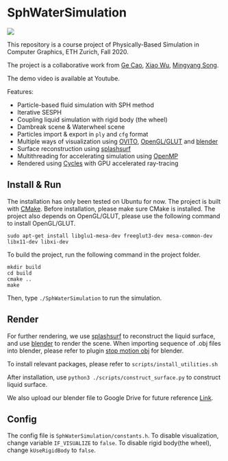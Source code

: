 # SphWaterSimulation
![](./assets/demo.gif)

This repository is a course project of Physically-Based Simulation in Computer Graphics, ETH Zurich, Fall 2020.

The project is a collaborative work from [Ge Cao](https://github.com/GeCao), [Xiao Wu](https://github.com/Adamink), [Mingyang Song](https://github.com/FrauSong).

The demo video is available at Youtube.

Features:
- Particle-based fluid simulation with SPH method
- Iterative SESPH
- Coupling liquid simulation with rigid body (the wheel)
- Dambreak scene & Waterwheel scene
- Particles import & export in `ply` and `cfg` format
- Multiple ways of visualization using [OVITO](http://www.ovito.org/), [OpenGL/GLUT](https://www.opengl.org/resources/libraries/glut/) and [blender](https://www.blender.org/)
- Surface reconstruction using [splashsurf](https://github.com/w1th0utnam3/splashsurf)
- Multithreading for accelerating simulation using [OpenMP](https://www.openmp.org/)
- Rendered using [Cycles](https://www.cycles-renderer.org/) with GPU accelerated ray-tracing

## Install & Run
The installation has only been tested on Ubuntu for now. The project is built with [CMake](https://cmake.org/). Before installation, please make sure CMake is installed. The project also depends on OpenGL/GLUT, please use the following command to install OpenGL/GLUT.
```shell
sudo apt-get install libglu1-mesa-dev freeglut3-dev mesa-common-dev libx11-dev libxi-dev
```

To build the project, run the following command in the project folder.
```shell
mkdir build
cd build
cmake ..
make
```
Then, type `./SphWaterSimulation` to run the simulation.


## Render
For further rendering, we use [splashsurf](https://github.com/w1th0utnam3/splashsurf) to reconstruct the liquid surface, and use [blender](https://www.blender.org/) to render the scene. When importing sequence of .obj files into blender, please refer to plugin [stop motion obj](https://github.com/neverhood311/Stop-motion-OBJ) for blender.

To install relevant packages, please refer to `scripts/install_utilities.sh`

After installation, use `python3 ./scripts/construct_surface.py` to construct liquid surface.

We also upload our blender file to Google Drive for future reference [Link](https://drive.google.com/drive/folders/1yZUP7o5rQNcQyGSNhPJRxcLfqKRuhjfM?usp=sharing).

## Config
The config file is `SphWaterSimulation/constants.h`. To disable visualization, change variable `IF_VISUALIZE` to `false`. To disable rigid body(the wheel), change `kUseRigidBody` to `false`.

